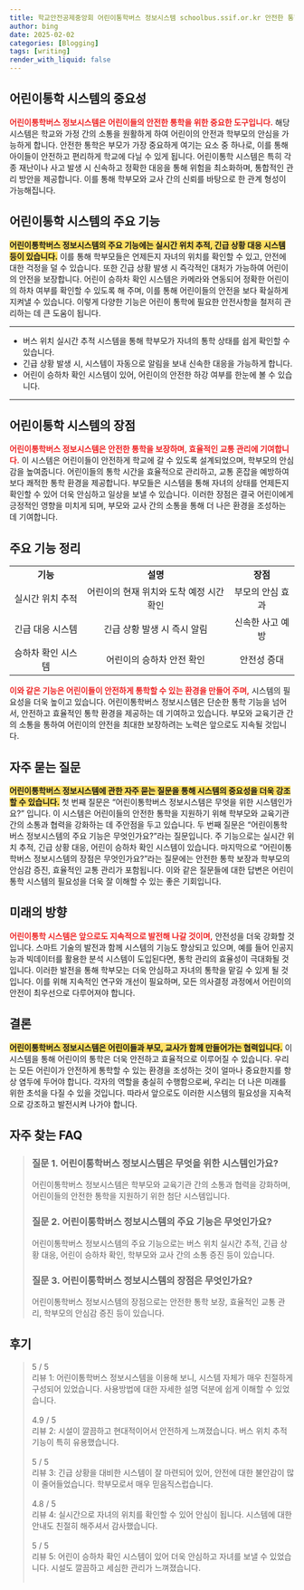 ```yaml
---
title: 학교안전공제중앙회 어린이통학버스 정보시스템 schoolbus.ssif.or.kr 안전한 통학
author: bing
date: 2025-02-02
categories: [Blogging]
tags: [writing]
render_with_liquid: false
---
```



<h2 id='어린이통학시스템의중요성'>어린이통학 시스템의 중요성</h2>

<p><b><span style="color: #ee2323;">어린이통학버스 정보시스템은 어린이들의 안전한 통학을 위한 중요한 도구입니다.</span></b> 해당 시스템은 학교와 가정 간의 소통을 원활하게 하여 어린이의 안전과 학부모의 안심을 가능하게 합니다. 안전한 통학은 부모가 가장 중요하게 여기는 요소 중 하나로, 이를 통해 아이들이 안전하고 편리하게 학교에 다닐 수 있게 됩니다. 어린이통학 시스템은 특히 각종 재난이나 사고 발생 시 신속하고 정확한 대응을 통해 위험을 최소화하며, 통합적인 관리 방안을 제공합니다. 이를 통해 학부모와 교사 간의 신뢰를 바탕으로 한 관계 형성이 가능해집니다.</p>

<h2 id='어린이통학시스템의주요기능'>어린이통학 시스템의 주요 기능</h2>

<p><b><span style="background-color: #ffe066;">어린이통학버스 정보시스템의 주요 기능에는 실시간 위치 추적, 긴급 상황 대응 시스템 등이 있습니다.</span></b> 이를 통해 학부모들은 언제든지 자녀의 위치를 확인할 수 있고, 안전에 대한 걱정을 덜 수 있습니다. 또한 긴급 상황 발생 시 즉각적인 대처가 가능하여 어린이의 안전을 보장합니다. 어린이 승하차 확인 시스템은 카메라와 연동되어 정확한 어린이의 하차 여부를 확인할 수 있도록 해 주며, 이를 통해 어린이들의 안전을 보다 확실하게 지켜낼 수 있습니다. 이렇게 다양한 기능은 어린이 통학에 필요한 안전사항을 철저히 관리하는 데 큰 도움이 됩니다.</p>

<hr />

<ul>
    <li>버스 위치 실시간 추적 시스템을 통해 학부모가 자녀의 통학 상태를 쉽게 확인할 수 있습니다.</li>
    <li>긴급 상황 발생 시, 시스템이 자동으로 알림을 보내 신속한 대응을 가능하게 합니다.</li>
    <li>어린이 승하차 확인 시스템이 있어, 어린이의 안전한 하강 여부를 한눈에 볼 수 있습니다.</li>
</ul>

<hr />

<h2 id='어린이통학시스템의장점'>어린이통학 시스템의 장점</h2>

<p><b><span style="color: #ee2323;">어린이통학버스 정보시스템은 안전한 통학을 보장하며, 효율적인 교통 관리에 기여합니다.</span></b> 이 시스템은 어린이들이 안전하게 학교에 갈 수 있도록 설계되었으며, 학부모의 안심감을 높여줍니다. 어린이들의 통학 시간을 효율적으로 관리하고, 교통 혼잡을 예방하여 보다 쾌적한 통학 환경을 제공합니다. 부모들은 시스템을 통해 자녀의 상태를 언제든지 확인할 수 있어 더욱 안심하고 일상을 보낼 수 있습니다. 이러한 장점은 결국 어린이에게 긍정적인 영향을 미치게 되며, 부모와 교사 간의 소통을 통해 더 나은 환경을 조성하는 데 기여합니다.</p>

<h2 id='주요기능정리'>주요 기능 정리</h2>

<table>
    <tr>
        <td style="text-align: center; height: 17px;"><b>기능</b></td>
        <td style="text-align: center; height: 17px;"><b>설명</b></td>
        <td style="text-align: center; height: 17px;"><b>장점</b></td>
    </tr>
    <tr>
        <td style="text-align: center; height: 17px;">실시간 위치 추적</td>
        <td style="text-align: center; height: 17px;">어린이의 현재 위치와 도착 예정 시간 확인</td>
        <td style="text-align: center; height: 17px;">부모의 안심 효과</td>
    </tr>
    <tr>
        <td style="text-align: center; height: 17px;">긴급 대응 시스템</td>
        <td style="text-align: center; height: 17px;">긴급 상황 발생 시 즉시 알림</td>
        <td style="text-align: center; height: 17px;">신속한 사고 예방</td>
    </tr>
    <tr>
        <td style="text-align: center; height: 17px;">승하차 확인 시스템</td>
        <td style="text-align: center; height: 17px;">어린이의 승하차 안전 확인</td>
        <td style="text-align: center; height: 17px;">안전성 증대</td>
    </tr>
</table>

<p><b><span style="color: #ee2323;">이와 같은 기능은 어린이들이 안전하게 통학할 수 있는 환경을 만들어 주며,</span></b> 시스템의 필요성을 더욱 높이고 있습니다. 어린이통학버스 정보시스템은 단순한 통학 기능을 넘어서, 안전하고 효율적인 통학 환경을 제공하는 데 기여하고 있습니다. 부모와 교육기관 간의 소통을 통하여 어린이의 안전을 최대한 보장하려는 노력은 앞으로도 지속될 것입니다.</p>

<h2 id='자주묻는질문'>자주 묻는 질문</h2>

<p><b><span style="background-color: #ffe066;">어린이통학버스 정보시스템에 관한 자주 묻는 질문을 통해 시스템의 중요성을 더욱 강조할 수 있습니다.</span></b> 첫 번째 질문은 “어린이통학버스 정보시스템은 무엇을 위한 시스템인가요?” 입니다. 이 시스템은 어린이들의 안전한 통학을 지원하기 위해 학부모와 교육기관 간의 소통과 협력을 강화하는 데 주안점을 두고 있습니다. 두 번째 질문은 “어린이통학버스 정보시스템의 주요 기능은 무엇인가요?”라는 질문입니다. 주 기능으로는 실시간 위치 추적, 긴급 상황 대응, 어린이 승하차 확인 시스템이 있습니다. 마지막으로 “어린이통학버스 정보시스템의 장점은 무엇인가요?”라는 질문에는 안전한 통학 보장과 학부모의 안심감 증진, 효율적인 교통 관리가 포함됩니다. 이와 같은 질문들에 대한 답변은 어린이통학 시스템의 필요성을 더욱 잘 이해할 수 있는 좋은 기회입니다.</p>

<h2 id='미래의방향'>미래의 방향</h2>

<p><b><span style="color: #ee2323;">어린이통학 시스템은 앞으로도 지속적으로 발전해 나갈 것이며,</span></b> 안전성을 더욱 강화할 것입니다. 스마트 기술의 발전과 함께 시스템의 기능도 향상되고 있으며, 예를 들어 인공지능과 빅데이터를 활용한 분석 시스템이 도입된다면, 통학 관리의 효율성이 극대화될 것입니다. 이러한 발전을 통해 학부모는 더욱 안심하고 자녀의 통학을 맡길 수 있게 될 것입니다. 이를 위해 지속적인 연구와 개선이 필요하며, 모든 의사결정 과정에서 어린이의 안전이 최우선으로 다루어져야 합니다.</p>

<h2 id='결론'>결론</h2>

<p><b><span style="background-color: #ffe066;">어린이통학버스 정보시스템은 어린이들과 부모, 교사가 함께 만들어가는 협력입니다.</span></b> 이 시스템을 통해 어린이의 통학은 더욱 안전하고 효율적으로 이루어질 수 있습니다. 우리는 모든 어린이가 안전하게 통학할 수 있는 환경을 조성하는 것이 얼마나 중요한지를 항상 염두에 두어야 합니다. 각자의 역할을 충실히 수행함으로써, 우리는 더 나은 미래를 위한 초석을 다질 수 있을 것입니다. 따라서 앞으로도 이러한 시스템의 필요성을 지속적으로 강조하고 발전시켜 나가야 합니다.</p>


<h2 id='자주_찾는_FAQ'>자주 찾는 FAQ</h2>
<div itemscope="" itemtype="https://schema.org/FAQPage"> 
<blockquote> 
<div itemscope="" itemprop="mainEntity" itemtype="https://schema.org/Question"> 
<h3 itemprop="name">질문 1. 어린이통학버스 정보시스템은 무엇을 위한 시스템인가요?</h3> 
<div itemscope="" itemprop="acceptedAnswer" itemtype="https://schema.org/Answer"> 
<span itemprop="text"> 
<p>어린이통학버스 정보시스템은 학부모와 교육기관 간의 소통과 협력을 강화하며, 어린이들의 안전한 통학을 지원하기 위한 첨단 시스템입니다.</p> 
</span> 
</div> 
</div> 

<div itemscope="" itemprop="mainEntity" itemtype="https://schema.org/Question"> 
<h3 itemprop="name">질문 2. 어린이통학버스 정보시스템의 주요 기능은 무엇인가요?</h3> 
<div itemscope="" itemprop="acceptedAnswer" itemtype="https://schema.org/Answer"> 
<span itemprop="text"> 
<p>어린이통학버스 정보시스템의 주요 기능으로는 버스 위치 실시간 추적, 긴급 상황 대응, 어린이 승하차 확인, 학부모와 교사 간의 소통 증진 등이 있습니다.</p> 
</span> 
</div> 
</div> 

<div itemscope="" itemprop="mainEntity" itemtype="https://schema.org/Question"> 
<h3 itemprop="name">질문 3. 어린이통학버스 정보시스템의 장점은 무엇인가요?</h3> 
<div itemscope="" itemprop="acceptedAnswer" itemtype="https://schema.org/Answer"> 
<span itemprop="text"> 
<p>어린이통학버스 정보시스템의 장점으로는 안전한 통학 보장, 효율적인 교통 관리, 학부모의 안심감 증진 등이 있습니다.</p> 
</span> 
</div> 
</div> 

</blockquote> 
</div>
<h2 id='후기'>후기</h2>
<div itemscope itemtype="https://schema.org/Product">
  <blockquote>
  <div itemprop="review" itemscope itemtype="https://schema.org/Review">
      <div itemprop="reviewRating" itemscope itemtype="https://schema.org/Rating"> <span itemprop="ratingValue">5</span> / <span itemprop="bestRating">5</span> </div>
      <span itemprop="reviewBody">리뷰 1: 어린이통학버스 정보시스템을 이용해 보니, 시스템 자체가 매우 친절하게 구성되어 있었습니다. 사용방법에 대한 자세한 설명 덕분에 쉽게 이해할 수 있었습니다.</span>
  </div>
  <br>
  <div itemprop="review" itemscope itemtype="https://schema.org/Review">
      <div itemprop="reviewRating" itemscope itemtype="https://schema.org/Rating"> <span itemprop="ratingValue">4.9</span> / <span itemprop="bestRating">5</span> </div>
      <span itemprop="reviewBody">리뷰 2: 시설이 깔끔하고 현대적이어서 안전하게 느껴졌습니다. 버스 위치 추적 기능이 특히 유용했습니다.</span>
  </div>
  <br>
  <div itemprop="review" itemscope itemtype="https://schema.org/Review">
      <div itemprop="reviewRating" itemscope itemtype="https://schema.org/Rating"> <span itemprop="ratingValue">5</span> / <span itemprop="bestRating">5</span> </div>
      <span itemprop="reviewBody">리뷰 3: 긴급 상황을 대비한 시스템이 잘 마련되어 있어, 안전에 대한 불안감이 많이 줄어들었습니다. 학부모로서 매우 믿음직스럽습니다.</span>
  </div>
  <br>
  <div itemprop="review" itemscope itemtype="https://schema.org/Review">
      <div itemprop="reviewRating" itemscope itemtype="https://schema.org/Rating"> <span itemprop="ratingValue">4.8</span> / <span itemprop="bestRating">5</span> </div>
      <span itemprop="reviewBody">리뷰 4: 실시간으로 자녀의 위치를 확인할 수 있어 안심이 됩니다. 시스템에 대한 안내도 친절히 해주셔서 감사했습니다.</span>
  </div>
  <br>
  <div itemprop="review" itemscope itemtype="https://schema.org/Review">
      <div itemprop="reviewRating" itemscope itemtype="https://schema.org/Rating"> <span itemprop="ratingValue">5</span> / <span itemprop="bestRating">5</span> </div>
      <span itemprop="reviewBody">리뷰 5: 어린이 승하차 확인 시스템이 있어 더욱 안심하고 자녀를 보낼 수 있었습니다. 시설도 깔끔하고 세심한 관리가 느껴졌습니다.</span>
  </div>
  <br>
  </blockquote>
</div>
